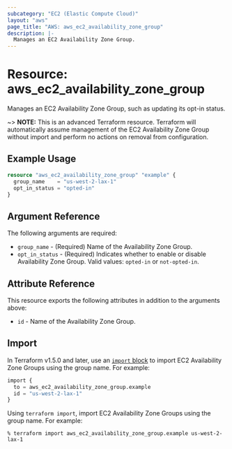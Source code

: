 ```yaml
---
subcategory: "EC2 (Elastic Compute Cloud)"
layout: "aws"
page_title: "AWS: aws_ec2_availability_zone_group"
description: |-
  Manages an EC2 Availability Zone Group.
---
```


# Resource: aws_ec2_availability_zone_group

Manages an EC2 Availability Zone Group, such as updating its opt-in status.

~> **NOTE:** This is an advanced Terraform resource. Terraform will automatically assume management of the EC2 Availability Zone Group without import and perform no actions on removal from configuration.

## Example Usage

```terraform
resource "aws_ec2_availability_zone_group" "example" {
  group_name    = "us-west-2-lax-1"
  opt_in_status = "opted-in"
}
```

## Argument Reference

The following arguments are required:

* `group_name` - (Required) Name of the Availability Zone Group.
* `opt_in_status` - (Required) Indicates whether to enable or disable Availability Zone Group. Valid values: `opted-in` or `not-opted-in`.

## Attribute Reference

This resource exports the following attributes in addition to the arguments above:

* `id` - Name of the Availability Zone Group.

## Import

In Terraform v1.5.0 and later, use an [`import` block](https://developer.hashicorp.com/terraform/language/import) to import EC2 Availability Zone Groups using the group name. For example:

```terraform
import {
  to = aws_ec2_availability_zone_group.example
  id = "us-west-2-lax-1"
}
```

Using `terraform import`, import EC2 Availability Zone Groups using the group name. For example:

```console
% terraform import aws_ec2_availability_zone_group.example us-west-2-lax-1
```
